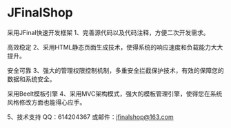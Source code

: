 # JFinalShop

采用JFinal快速开发框架
1、完善源代码以及代码注释，方便二次开发需求。

高效稳定
2、采用HTML静态页面生成技术，使得系统的响应速度和负载能力大大提升。

安全可靠
3、强大的管理权限控制机制，多重安全拦截保护技术，有效的保障您的数据和系统安全。

采用Beelt模板引擎
4、采用MVC架构模式，强大的模板管理引擎，使得您在系统风格修改方面也能得心应手。

5、技术支持
QQ：614204367 或邮件：jfinalshop@163.com

